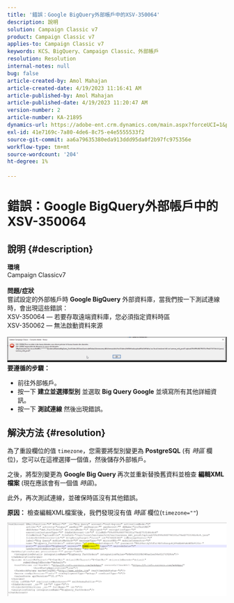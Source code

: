 ```yaml
---
title: '錯誤：Google BigQuery外部帳戶中的XSV-350064'
description: 說明
solution: Campaign Classic v7
product: Campaign Classic v7
applies-to: Campaign Classic v7
keywords: KCS、BigQuery、Campaign Classic、外部帳戶
resolution: Resolution
internal-notes: null
bug: false
article-created-by: Amol Mahajan
article-created-date: 4/19/2023 11:16:41 AM
article-published-by: Amol Mahajan
article-published-date: 4/19/2023 11:20:47 AM
version-number: 2
article-number: KA-21895
dynamics-url: https://adobe-ent.crm.dynamics.com/main.aspx?forceUCI=1&pagetype=entityrecord&etn=knowledgearticle&id=37f452a2-a3de-ed11-a7c7-6045bd0065b6
exl-id: 41e7169c-7a80-4de6-8c75-e4e5555533f2
source-git-commit: aa6a79635380eda913ddd95da0f2b97fc975356e
workflow-type: tm+mt
source-wordcount: '204'
ht-degree: 1%

---
```


# 錯誤：Google BigQuery外部帳戶中的XSV-350064

## 說明 {#description}

<b>環境</b><br>Campaign Classicv7<br> <br><b>問題/症狀</b><br>嘗試設定的外部帳戶時 <b>Google BigQuery</b> 外部資料庫，當我們按一下測試連線時，會出現這些錯誤：
 <br>XSV-350064 — 若要存取遠端資料庫，您必須指定資料時區<br>XSV-350062 — 無法啟動資料來源<br> <br>![](assets/___4cf452a2-a3de-ed11-a7c7-6045bd0065b6___.png)<br>
<b>要遵循的步驟：</b>

- 前往外部帳戶。
- 按一下 <b>建立並選擇型別</b> 並選取 <b>Big Query Google</b> 並填寫所有其他詳細資訊。
- 按一下 <b>測試連線</b> 然後出現錯誤。



## 解決方法 {#resolution}


為了重設欄位的值 `timezone`，您需要將型別變更為 <b>PostgreSQL</b> (有 *時區* 欄位)，您可以在這裡選擇一個值，然後儲存外部帳戶。

之後，將型別變更為 <b>Google Big Query </b>再次並重新替換舊資料並檢查 <b>編輯XML檔案</b> (現在應該會有一個值 *時區*)。

此外，再次測試連線，並確保時區沒有其他錯誤。


<b>原因：</b>
檢查編輯XML檔案後，我們發現沒有值 *時區* 欄位(`timezone=""`)



![](assets/c4243b67-d0dd-ed11-a7c7-6045bd006c82.png)
